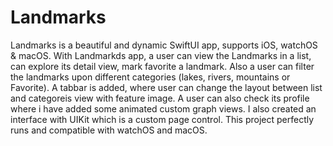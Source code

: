 # Landmarks

Landmarks is a beautiful and dynamic SwiftUI app, supports iOS, watchOS & macOS. With Landmarkds app, a user can view the Landmarks in a list, can explore its detail view, mark favorite a landmark. Also a user can filter the landmarks upon different categories (lakes, rivers, mountains or Favorite). A tabbar is added, where user can change the layout between list and categoreis view with feature image. A user can also check its profile where i have added some animated custom graph views. I also created an interface with UIKit which is a custom page control. This project perfectly runs and compatible with watchOS and macOS.
